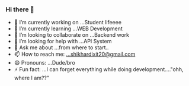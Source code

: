 ### Hi there 👋





- 🔭 I’m currently working on ...Student lifeeee
- 🌱 I’m currently learning ...WEB Development
- 👯 I’m looking to collaborate on ...Backend work
- 🤔 I’m looking for help with ...API System
- 💬 Ask me about ...from where to start..
- 📫 How to reach me: ...shikhardixit20@gmail.com
- 😄 Pronouns: ...Dude/bro
- ⚡ Fun fact: ...I can forget everything while doing development...."ohh, where I am??"

